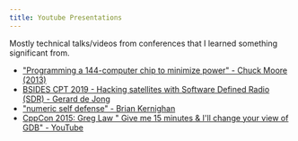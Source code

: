 ```yaml
---
title: Youtube Presentations
---
```


Mostly technical talks/videos from conferences that I learned something significant from.

- ["Programming a 144-computer chip to minimize power" - Chuck Moore (2013)](https://www.youtube.com/watch?v=0PclgBd6_Zs)
- [BSIDES CPT 2019 - Hacking satellites with Software Defined Radio (SDR) - Gerard de Jong](https://www.youtube.com/watch?v=gMwciWchH3Q)
- ["numeric self defense" - Brian Kernighan](https://www.youtube.com/watch?v=kw9KwjJCJH8)
- [CppCon 2015: Greg Law " Give me 15 minutes & I'll change your view of GDB" - YouTube](https://www.youtube.com/watch?v=PorfLSr3DDI)
